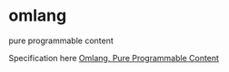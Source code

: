 omlang
======

pure programmable content

Specification here [Omlang, Pure Programmable Content](http://rfc.abstractfactory.io/spec/59/)